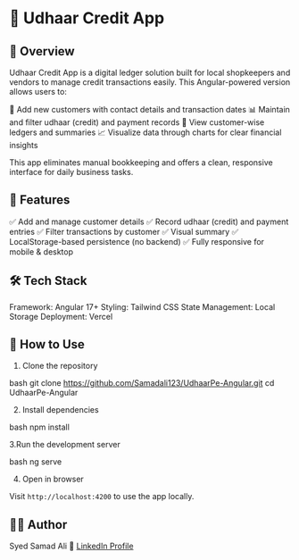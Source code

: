 

# 📒 Udhaar Credit App 

## 📱 Overview

Udhaar Credit App is a digital ledger solution built for local shopkeepers and vendors to manage credit transactions easily. This Angular-powered version allows users to:

 📇 Add new customers with contact details and transaction dates
 📊 Maintain and filter udhaar (credit) and payment records
 📘 View customer-wise ledgers and summaries
 📈 Visualize data through charts for clear financial insights

This app eliminates manual bookkeeping and offers a clean, responsive interface for daily business tasks.



## 🚀 Features

✅ Add and manage customer details
✅ Record udhaar (credit) and payment entries
✅ Filter transactions by customer
✅ Visual summary
✅ LocalStorage-based persistence (no backend)
✅ Fully responsive for mobile & desktop



## 🛠 Tech Stack

Framework: Angular 17+
Styling: Tailwind CSS
State Management: Local Storage
Deployment: Vercel 


## 🧠 How to Use

1. Clone the repository

bash
git clone https://github.com/Samadali123/UdhaarPe-Angular.git
cd UdhaarPe-Angular


2. Install dependencies

bash
npm install


3.Run the development server

bash
ng serve


4. Open in browser

Visit `http://localhost:4200` to use the app locally.



## 👨‍💻 Author

Syed Samad Ali
🔗 [LinkedIn Profile](https://www.linkedin.com/in/syedsamad125)


